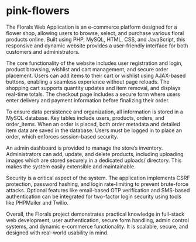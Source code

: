 # pink-flowers
The Florals Web Application is an e-commerce platform designed for a flower shop, allowing users to browse, select, and purchase various floral products online. Built using PHP, MySQL, HTML, CSS, and JavaScript, this responsive and dynamic website provides a user-friendly interface for both customers and administrators.

The core functionality of the website includes user registration and login, product browsing, wishlist and cart management, and secure order placement. Users can add items to their cart or wishlist using AJAX-based buttons, enabling a seamless experience without page reloads. The shopping cart supports quantity updates and item removal, and displays real-time totals. The checkout page includes a secure form where users enter delivery and payment information before finalizing their order.

To ensure data persistence and organization, all information is stored in a MySQL database. Key tables include users, products, orders, and order_items. When an order is placed, both order metadata and detailed item data are saved in the database. Users must be logged in to place an order, which enforces session-based security.

An admin dashboard is provided to manage the store’s inventory. Administrators can add, update, and delete products, including uploading images which are stored securely in a dedicated uploads/ directory. This makes the system easily extensible and maintainable.

Security is a critical aspect of the system. The application implements CSRF protection, password hashing, and login rate-limiting to prevent brute-force attacks. Optional features like email-based OTP verification and SMS-based authentication can be integrated for two-factor login security using tools like PHPMailer and Twilio.

Overall, the Florals project demonstrates practical knowledge in full-stack web development, user authentication, secure form handling, admin control systems, and dynamic e-commerce functionality. It is scalable, secure, and designed with real-world usability in mind.
